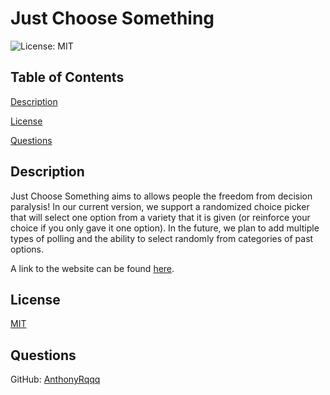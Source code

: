# Just Choose Something

![License: MIT](https://img.shields.io/badge/License-MIT-yellow.svg)

## Table of Contents

[Description](#description)

[License](#license)

[Questions](#questions)

## Description

Just Choose Something aims to allows people the freedom from decision paralysis! In our current version, we support a randomized choice picker that will select one option from a variety that it is given (or reinforce your choice if you only gave it one option). In the future, we plan to add multiple types of polling and the ability to select randomly from categories of past options.

A link to the website can be found [here](https://justchoosesomething.com).

## License

[MIT](https://opensource.org/licenses/MIT)

## Questions

GitHub: [AnthonyRqqq](https://github.com/AnthonyRqqq)
